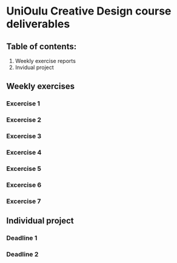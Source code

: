 # UniOulu Creative Design course deliverables 

## Table of contents:
1. Weekly exercise reports
2. Invidual project


## Weekly exercises  
### Excercise 1

### Excercise 2

### Excercise 3

### Excercise 4

### Excercise 5

### Excercise 6

### Excercise 7


## Individual project  
### Deadline 1
### Deadline 2
